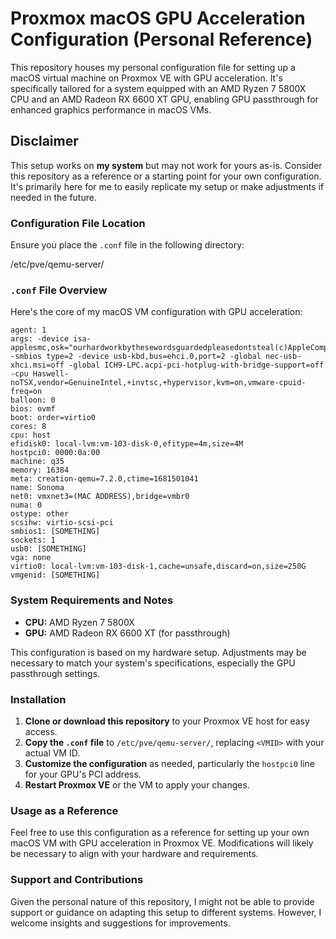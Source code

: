 # Proxmox macOS GPU Acceleration Configuration (Personal Reference)

This repository houses my personal configuration file for setting up a macOS virtual machine on Proxmox VE with GPU acceleration. It's specifically tailored for a system equipped with an AMD Ryzen 7 5800X CPU and an AMD Radeon RX 6600 XT GPU, enabling GPU passthrough for enhanced graphics performance in macOS VMs.

## Disclaimer

This setup works on **my system** but may not work for yours as-is. Consider this repository as a reference or a starting point for your own configuration. It's primarily here for me to easily replicate my setup or make adjustments if needed in the future.

### Configuration File Location

Ensure you place the `.conf` file in the following directory:

/etc/pve/qemu-server/


### `.conf` File Overview

Here's the core of my macOS VM configuration with GPU acceleration:

```plaintext
agent: 1
args: -device isa-applesmc,osk="ourhardworkbythesewordsguardedpleasedontsteal(c)AppleComputerInc" -smbios type=2 -device usb-kbd,bus=ehci.0,port=2 -global nec-usb-xhci.msi=off -global ICH9-LPC.acpi-pci-hotplug-with-bridge-support=off -cpu Haswell-noTSX,vendor=GenuineIntel,+invtsc,+hypervisor,kvm=on,vmware-cpuid-freq=on
balloon: 0
bios: ovmf
boot: order=virtio0
cores: 8
cpu: host
efidisk0: local-lvm:vm-103-disk-0,efitype=4m,size=4M
hostpci0: 0000:0a:00
machine: q35
memory: 16384
meta: creation-qemu=7.2.0,ctime=1681501041
name: Sonoma
net0: vmxnet3=(MAC ADDRESS),bridge=vmbr0
numa: 0
ostype: other
scsihw: virtio-scsi-pci
smbios1: [SOMETHING]
sockets: 1
usb0: [SOMETHING]
vga: none
virtio0: local-lvm:vm-103-disk-1,cache=unsafe,discard=on,size=250G
vmgenid: [SOMETHING]
```

### System Requirements and Notes

- **CPU:** AMD Ryzen 7 5800X
- **GPU:** AMD Radeon RX 6600 XT (for passthrough)

This configuration is based on my hardware setup. Adjustments may be necessary to match your system's specifications, especially the GPU passthrough settings.

### Installation

1. **Clone or download this repository** to your Proxmox VE host for easy access.
2. **Copy the `.conf` file** to `/etc/pve/qemu-server/`, replacing `<VMID>` with your actual VM ID.
3. **Customize the configuration** as needed, particularly the `hostpci0` line for your GPU's PCI address.
4. **Restart Proxmox VE** or the VM to apply your changes.

### Usage as a Reference

Feel free to use this configuration as a reference for setting up your own macOS VM with GPU acceleration in Proxmox VE. Modifications will likely be necessary to align with your hardware and requirements.

### Support and Contributions

Given the personal nature of this repository, I might not be able to provide support or guidance on adapting this setup to different systems. However, I welcome insights and suggestions for improvements.
